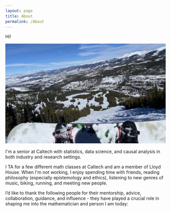 ```yaml
---
layout: page
title: About
permalink: /About
---
```

Hi!

![image info](/assets/img/SujaiSnowboard.jpg)

I'm a senior at Caltech with statistics, data science, and causal analysis in both industry and research settings.
 
I TA for a few different math classes at Caltech and am a member of Lloyd House. When I'm not working, I enjoy spending time with friends, reading philosophy (especially epistemology and ethics), listening to new genres of music, biking, running, and meeting new people.

I’d like to thank the following people for their mentorship, advice, collaboration, guidance, and influence - they have played a crucial role in shaping me into the mathematician and person I am today:

